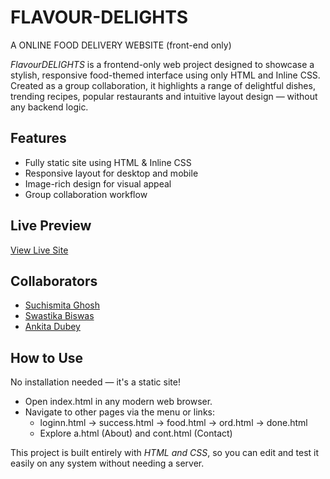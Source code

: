 # FLAVOUR-DELIGHTS
A ONLINE FOOD DELIVERY WEBSITE (front-end only)

*FlavourDELIGHTS* is a frontend-only web project designed to showcase a stylish, responsive food-themed interface using only HTML and Inline CSS. Created as a group collaboration, it highlights a range of delightful dishes, trending recipes, popular restaurants and intuitive layout design — without any backend logic.

## Features

- Fully static site using HTML & Inline CSS
- Responsive layout for desktop and mobile
- Image-rich design for visual appeal
- Group collaboration workflow

## Live Preview

[View Live Site](https://suchi974.github.io/FLAVOUR-DELIGHTS/)  


## Collaborators

- [Suchismita Ghosh](https://github.com/suchi974)
- [Swastika Biswas](https://github.com/swastika-12-git)
- [Ankita Dubey](https://github.com/teammate3)

## How to Use

No installation needed — it's a static site!

- Open index.html in any modern web browser.
- Navigate to other pages via the menu or links:
  - loginn.html → success.html → food.html → ord.html → done.html
  - Explore a.html (About) and cont.html (Contact)

This project is built entirely with *HTML and CSS*, so you can edit and test it easily on any system without needing a server.
